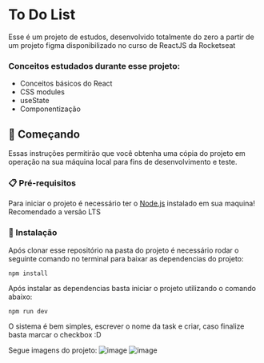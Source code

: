 # To Do List

Esse é um projeto de estudos, desenvolvido totalmente do zero a partir de um projeto figma disponibilizado no curso de ReactJS da Rocketseat

### Conceitos estudados durante esse projeto:
- Conceitos básicos do React
- CSS modules
- useState
- Componentização

## 🚀 Começando

Essas instruções permitirão que você obtenha uma cópia do projeto em operação na sua máquina local para fins de desenvolvimento e teste.

### 📋 Pré-requisitos

Para iniciar o projeto é necessário ter o [Node.js](https://nodejs.org/en) instalado em sua maquina! Recomendado a versão LTS

### 🔧 Instalação

Após clonar esse repositório na pasta do projeto é necessário rodar o seguinte comando no terminal para baixar as dependencias do projeto:

```
npm install
```

Após instalar as dependencias basta iniciar o projeto utilizando o comando abaixo:

```
npm run dev
```

O sistema é bem simples, escrever o nome da task e criar, caso finalize basta marcar o checkbox :D

Segue imagens do projeto:
![image](https://github.com/atiliosilfer/to-do-list/assets/42559266/aca5f778-a6e3-442e-ac73-26ce8b6f6737)
![image](https://github.com/atiliosilfer/to-do-list/assets/42559266/f236b8ec-6e39-4e86-b212-7be9cf67d126)
